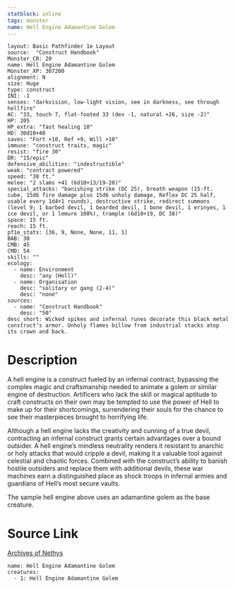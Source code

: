 ```yaml
---
statblock: inline
tags: monster
name: Hell Engine Adamantine Golem
---
```

```statblock
layout: Basic Pathfinder 1e Layout
source:  "Construct Handbook"
Monster_CR: 20
name: Hell Engine Adamantine Golem
Monster_XP: 307200
alignment: N
size: Huge
type: construct
INI: -1
senses: "darkvision, low-light vision, see in darkness, see through hellfire"
AC: "33, touch 7, flat-footed 33 (dex -1, natural +26, size -2)"
HP: 205
HP_extra: "fast healing 10"
HD: 30d10+40
saves: "Fort +10, Ref +9, Will +10"
immune: "construct traits, magic"
resist: "fire 30"
DR: "15/epic"
defensive_abilities: "indestructible"
weak: "contract powered"
speed: "30 ft."
melee: "2 slams +41 (6d10+13/19-20)"
special_attacks: "banishing strike (DC 25), breath weapon (15-ft. cube, 15d6 fire damage plus 15d6 unholy damage, Reflex DC 25 half, usable every 1d4+1 rounds), destructive strike, redirect summons (level 9; 1 barbed devil, 1 bearded devil, 1 bone devil, 1 erinyes, 1 ice devil, or 1 lemure 100%), trample (6d10+19, DC 38)"
space: 15 ft.
reach: 15 ft.
pf1e_stats: [36, 9, None, None, 11, 1]
BAB: 30
CMB: 45
CMD: 54
skills: ""
ecology:
  - name: Environment
    desc: "any (Hell)"
  - name: Organisation
    desc: "solitary or gang (2-4)"
    desc: "none"
sources:
  - name: "Construct Handbook"
    desc: "50"
desc_short: Wicked spikes and infernal runes decorate this black metal construct’s armor. Unholy flames billow from industrial stacks atop its crown and back.
```
# Description
A hell engine is a construct fueled by an infernal contract, bypassing the complex magic and craftsmanship needed to animate a golem or similar engine of destruction. Artificers who lack the skill or magical aptitude to craft constructs on their own may be tempted to use the power of Hell to make up for their shortcomings, surrendering their souls for the chance to see their masterpieces brought to horrifying life.

 Although a hell engine lacks the creativity and cunning of a true devil, contracting an infernal construct grants certain advantages over a bound outsider. A hell engine’s mindless neutrality renders it resistant to anarchic or holy attacks that would cripple a devil, making it a valuable tool against celestial and chaotic forces. Combined with the construct’s ability to banish hostile outsiders and replace them with additional devils, these war machines earn a distinguished place as shock troops in infernal armies and guardians of Hell’s most secure vaults.

 The sample hell engine above uses an adamantine golem as the base creature.
# Source Link
[Archives of Nethys](https://aonprd.com/MonsterDisplay.aspx?ItemName=Hell%20Engine%20Adamantine%20Golem)
```encounter-table
name: Hell Engine Adamantine Golem
creatures:
  - 1: Hell Engine Adamantine Golem
```
